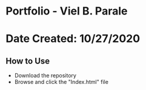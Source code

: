 # Portfolio - Viel B. Parale
# Date Created: 10/27/2020

## How to Use
* Download the repository
* Browse and click the "Index.html" file

